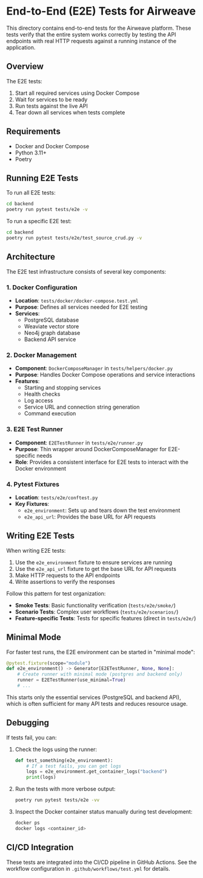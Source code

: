 # End-to-End (E2E) Tests for Airweave

This directory contains end-to-end tests for the Airweave platform. These tests verify that the entire system works correctly by testing the API endpoints with real HTTP requests against a running instance of the application.

## Overview

The E2E tests:

1. Start all required services using Docker Compose
2. Wait for services to be ready
3. Run tests against the live API
4. Tear down all services when tests complete

## Requirements

- Docker and Docker Compose
- Python 3.11+
- Poetry

## Running E2E Tests

To run all E2E tests:

```bash
cd backend
poetry run pytest tests/e2e -v
```

To run a specific E2E test:

```bash
cd backend
poetry run pytest tests/e2e/test_source_crud.py -v
```

## Architecture

The E2E test infrastructure consists of several key components:

### 1. Docker Configuration

- **Location**: `tests/docker/docker-compose.test.yml`
- **Purpose**: Defines all services needed for E2E testing
- **Services**:
  - PostgreSQL database
  - Weaviate vector store
  - Neo4j graph database
  - Backend API service

### 2. Docker Management

- **Component**: `DockerComposeManager` in `tests/helpers/docker.py`
- **Purpose**: Handles Docker Compose operations and service interactions
- **Features**:
  - Starting and stopping services
  - Health checks
  - Log access
  - Service URL and connection string generation
  - Command execution

### 3. E2E Test Runner

- **Component**: `E2ETestRunner` in `tests/e2e/runner.py`
- **Purpose**: Thin wrapper around DockerComposeManager for E2E-specific needs
- **Role**: Provides a consistent interface for E2E tests to interact with the Docker environment

### 4. Pytest Fixtures

- **Location**: `tests/e2e/conftest.py`
- **Key Fixtures**:
  - `e2e_environment`: Sets up and tears down the test environment
  - `e2e_api_url`: Provides the base URL for API requests

## Writing E2E Tests

When writing E2E tests:

1. Use the `e2e_environment` fixture to ensure services are running
2. Use the `e2e_api_url` fixture to get the base URL for API requests
3. Make HTTP requests to the API endpoints
4. Write assertions to verify the responses

Follow this pattern for test organization:

- **Smoke Tests**: Basic functionality verification (`tests/e2e/smoke/`)
- **Scenario Tests**: Complex user workflows (`tests/e2e/scenarios/`)
- **Feature-specific Tests**: Tests for specific features (direct in `tests/e2e/`)

## Minimal Mode

For faster test runs, the E2E environment can be started in "minimal mode":

```python
@pytest.fixture(scope="module")
def e2e_environment() -> Generator[E2ETestRunner, None, None]:
    # Create runner with minimal mode (postgres and backend only)
    runner = E2ETestRunner(use_minimal=True)
    # ...
```

This starts only the essential services (PostgreSQL and backend API), which is often sufficient for many API tests and reduces resource usage.

## Debugging

If tests fail, you can:

1. Check the logs using the runner:
   ```python
   def test_something(e2e_environment):
       # If a test fails, you can get logs
       logs = e2e_environment.get_container_logs("backend")
       print(logs)
   ```

2. Run the tests with more verbose output:
   ```bash
   poetry run pytest tests/e2e -vv
   ```

3. Inspect the Docker container status manually during test development:
   ```bash
   docker ps
   docker logs <container_id>
   ```

## CI/CD Integration

These tests are integrated into the CI/CD pipeline in GitHub Actions. See the workflow configuration in `.github/workflows/test.yml` for details.
